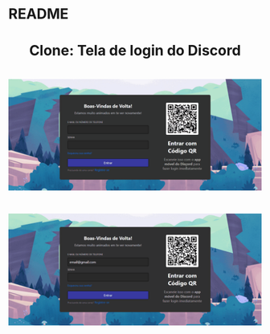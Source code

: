 # README

<h1 align="center">Clone: Tela de login do Discord</h1>

<h1 align="center">
    <img alt="readme" title="readme" src="./gifs/Animação.gif">
</h1>

<h1 align="center">
    <img alt="readme" title="readme" src="./gifs/Animação2.gif">
</h1>